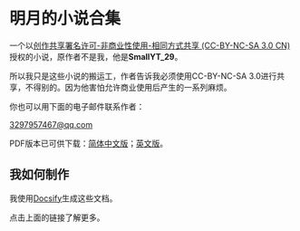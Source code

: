 
# 明月的小说合集

一个以[创作共享署名许可-非商业性使用-相同方式共享 (CC-BY-NC-SA 3.0 CN) ](https://creativecommons.org/licenses/by-nc-sa/3.0/cn/)授权的小说，原作者不是我，他是**SmallYT_29**。

所以我只是这些小说的搬运工，作者告诉我必须使用CC-BY-NC-SA 3.0进行共享，不得别的。因为他害怕允许商业使用后产生的一系列麻烦。

你也可以用下面的电子邮件联系作者：

[3297957467@qq.com](mailto:3297957467@qq.com)

PDF版本已可供下载：[简体中文版](https://github.com/ersrohu/mingyues-daily-life/raw/main/Mingyue_zh_cn.pdf)；[英文版](https://github.com/ersrohu/mingyues-daily-life/raw/main/Mingyue_zh_cn.pdf)。
## 我如何制作

我使用[Docsify](https://docsify.js.org/)生成这些文档。 

点击上面的链接了解更多。
